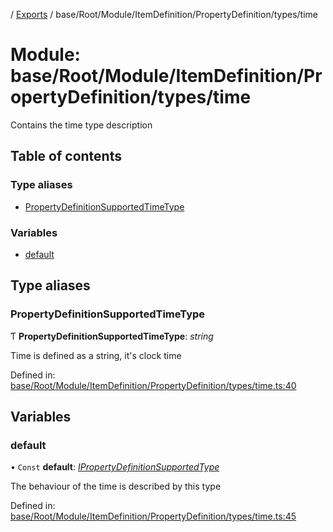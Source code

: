 [](../README.md) / [Exports](../modules.md) / base/Root/Module/ItemDefinition/PropertyDefinition/types/time

# Module: base/Root/Module/ItemDefinition/PropertyDefinition/types/time

Contains the time type description

## Table of contents

### Type aliases

- [PropertyDefinitionSupportedTimeType](base_root_module_itemdefinition_propertydefinition_types_time.md#propertydefinitionsupportedtimetype)

### Variables

- [default](base_root_module_itemdefinition_propertydefinition_types_time.md#default)

## Type aliases

### PropertyDefinitionSupportedTimeType

Ƭ **PropertyDefinitionSupportedTimeType**: *string*

Time is defined as a string, it's clock time

Defined in: [base/Root/Module/ItemDefinition/PropertyDefinition/types/time.ts:40](https://github.com/onzag/itemize/blob/11a98dec/base/Root/Module/ItemDefinition/PropertyDefinition/types/time.ts#L40)

## Variables

### default

• `Const` **default**: [*IPropertyDefinitionSupportedType*](../interfaces/base_root_module_itemdefinition_propertydefinition_types.ipropertydefinitionsupportedtype.md)

The behaviour of the time is described by this type

Defined in: [base/Root/Module/ItemDefinition/PropertyDefinition/types/time.ts:45](https://github.com/onzag/itemize/blob/11a98dec/base/Root/Module/ItemDefinition/PropertyDefinition/types/time.ts#L45)

